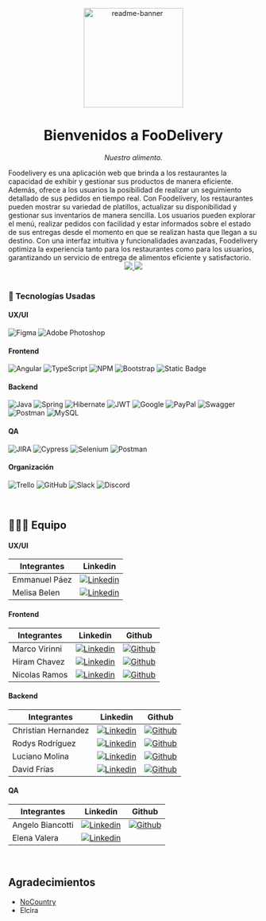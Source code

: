 <p align="center">
<img src="https://i.ibb.co/F5fjXVw/readme-banner.png" alt="readme-banner" border="0" height="200px">
</p>
<h1 align="center">
Bienvenidos a FooDelivery
</h1>
<p align="center">
<i>Nuestro alimento.</i>
</p>
Foodelivery es una aplicación web que brinda a los restaurantes la capacidad de exhibir y gestionar sus productos de manera eficiente. Además, ofrece a los usuarios la posibilidad de realizar un seguimiento detallado de sus pedidos en tiempo real. Con Foodelivery, los restaurantes pueden mostrar su variedad de platillos, actualizar su disponibilidad y gestionar sus inventarios de manera sencilla. Los usuarios pueden explorar el menú, realizar pedidos con facilidad y estar informados sobre el estado de sus entregas desde el momento en que se realizan hasta que llegan a su destino. Con una interfaz intuitiva y funcionalidades avanzadas, Foodelivery optimiza la experiencia tanto para los restaurantes como para los usuarios, garantizando un servicio de entrega de alimentos eficiente y satisfactorio.

<div align='center'>
   <a href="" target="_blank">
      <img src="https://img.shields.io/badge/VER_DEMO-EE9B01?style=for-the-badge&logo=heroku&logoColor=purple"/>
  </a>
   <a href="https://foodelivery-d2d7a5204308.herokuapp.com/swagger-ui/index.html" target="_blank">
      <img  src="https://img.shields.io/badge/VER_API-EE9B01?style=for-the-badge&logo=heroku&logoColor=purple"/>
  </a>
</div>

<br/>

### 🔧 Tecnologías Usadas

#### UX/UI
![Figma](https://img.shields.io/badge/Figma-F24E1E?style=for-the-badge&logo=figma&logoColor=white)
![Adobe Photoshop](https://img.shields.io/badge/Adobe%20Photoshop-31A8FF?style=for-the-badge&logo=adobe%20photoshop&logoColor=white)

#### Frontend
![Angular](https://img.shields.io/badge/angular-%23DD0031.svg?style=for-the-badge&logo=angular&logoColor=white)
![TypeScript](https://img.shields.io/badge/typescript-%23007ACC.svg?style=for-the-badge&logo=typescript&logoColor=white)
![NPM](https://img.shields.io/badge/npm-CB3837?style=for-the-badge&logo=npm&logoColor=white) 
![Bootstrap](https://img.shields.io/badge/bootstrap-%238511FA.svg?style=for-the-badge&logo=bootstrap&logoColor=white)
![Static Badge](https://img.shields.io/badge/PRIMENG-243AFF?style=for-the-badge)


#### Backend
![Java](https://img.shields.io/badge/java-%23ED8B00.svg?style=for-the-badge&logo=openjdk&logoColor=white)
![Spring](https://img.shields.io/badge/spring-%236DB33F.svg?style=for-the-badge&logo=spring&logoColor=white)
![Hibernate](https://img.shields.io/badge/Hibernate-59666C?style=for-the-badge&logo=Hibernate&logoColor=white)
![JWT](https://img.shields.io/badge/JWT-black?style=for-the-badge&logo=JSON%20web%20tokens)
![Google](https://img.shields.io/badge/google-4285F4?style=for-the-badge&logo=google&logoColor=white)
![PayPal](https://img.shields.io/badge/PayPal-00457C?style=for-the-badge&logo=paypal&logoColor=white)
![Swagger](https://img.shields.io/badge/-Swagger-%23Clojure?style=for-the-badge&logo=swagger&logoColor=white)
![Postman](https://img.shields.io/badge/Postman-FF6C37?style=for-the-badge&logo=postman&logoColor=white)
![MySQL](https://img.shields.io/badge/mysql-%2300f.svg?style=for-the-badge&logo=mysql&logoColor=white)

#### QA
![JIRA](https://img.shields.io/badge/Jira-0052CC?style=for-the-badge&logo=Jira&logoColor=white) ![Cypress](https://img.shields.io/badge/Cypress-17202C?style=for-the-badge&logo=cypress&logoColor=white) ![Selenium](https://img.shields.io/badge/Selenium-43B02A?style=for-the-badge&logo=Selenium&logoColor=white) ![Postman](https://img.shields.io/badge/Postman-FF6C37?style=for-the-badge&logo=Postman&logoColor=white)

#### Organización
![Trello](https://img.shields.io/badge/Trello-0052CC?style=for-the-badge&logo=trello&logoColor=white) 
![GitHub](https://img.shields.io/badge/github-%23121011.svg?style=for-the-badge&logo=github&logoColor=white)
![Slack](https://img.shields.io/badge/Slack-4A154B?style=for-the-badge&logo=slack&logoColor=white)
![Discord](https://img.shields.io/badge/Discord-5865F2?style=for-the-badge&logo=discord&logoColor=white)
<br/>

<br/>

## 👨🏽‍💻 Equipo 
#### UX/UI

| Integrantes| Linkedin |
| ------------ | ------------ |
| Emmanuel Páez | [![Linkedin](    https://img.shields.io/badge/LinkedIn-0077B5?style=for-the-badge&logo=linkedin&logoColor=white)](https://www.linkedin.com/in/emmanuel-páez-620692215)  |
| Melisa Belen |  [![Linkedin](    https://img.shields.io/badge/LinkedIn-0077B5?style=for-the-badge&logo=linkedin&logoColor=white)](https://www.linkedin.com/in/melisa-belen-diaz-nieto/)|

#### Frontend
| Integrantes | Linkedin | Github |
| ------------ | ------------ | ------------ |
| Marco Virinni |[![Linkedin](    https://img.shields.io/badge/LinkedIn-0077B5?style=for-the-badge&logo=linkedin&logoColor=white)](https://www.linkedin.com/in/marco-virinni/)  | [![Github](https://img.shields.io/badge/GitHub-100000?style=for-the-badge&logo=github&logoColor=white)](https://github.com/alanapolitana)|
| Hiram Chavez | [![Linkedin](    https://img.shields.io/badge/LinkedIn-0077B5?style=for-the-badge&logo=linkedin&logoColor=white)](https://www.linkedin.com/in/hiram-chavez-24126831/)  | [![Github](https://img.shields.io/badge/GitHub-100000?style=for-the-badge&logo=github&logoColor=white)](https://github.com/JustLearningMX)|
| Nicolas Ramos | [![Linkedin](    https://img.shields.io/badge/LinkedIn-0077B5?style=for-the-badge&logo=linkedin&logoColor=white)](https://www.linkedin.com/in/dario-nicolas-ramos)  | [![Github](https://img.shields.io/badge/GitHub-100000?style=for-the-badge&logo=github&logoColor=white)](https://github.com/nicoramo2s)
 
#### Backend
| Integrantes | Linkedin | Github |
| ------------ | ------------ | ------------ |
| Christian Hernandez |[![Linkedin](    https://img.shields.io/badge/LinkedIn-0077B5?style=for-the-badge&logo=linkedin&logoColor=white)](https://www.linkedin.com/in/christianhernandezalt/) | [![Github](https://img.shields.io/badge/GitHub-100000?style=for-the-badge&logo=github&logoColor=white)](https://github.com/ChristianHedz) |  
| Rodys Rodríguez |[![Linkedin](    https://img.shields.io/badge/LinkedIn-0077B5?style=for-the-badge&logo=linkedin&logoColor=white)](https://www.linkedin.com/in/rodys-rodriguez?) |[![Github](https://img.shields.io/badge/GitHub-100000?style=for-the-badge&logo=github&logoColor=white)](http://github.com/rodys2003)  |
| Luciano Molina | [![Linkedin](    https://img.shields.io/badge/LinkedIn-0077B5?style=for-the-badge&logo=linkedin&logoColor=white)](https://www.linkedin.com/in/luciano-molina-/) |[![Github](https://img.shields.io/badge/GitHub-100000?style=for-the-badge&logo=github&logoColor=white)](https://github.com/Luciano-A1) |
| David Frías | [![Linkedin](    https://img.shields.io/badge/LinkedIn-0077B5?style=for-the-badge&logo=linkedin&logoColor=white)](http://www.linkedin.com/in/david-frias-ruiz) |[![Github](https://img.shields.io/badge/GitHub-100000?style=for-the-badge&logo=github&logoColor=white)](https://github.com/Adavidfr) |
  
#### QA
| Integrantes | Linkedin | Github |
| ------------ | ------------ | ------------ |
| Angelo Biancotti |[![Linkedin](    https://img.shields.io/badge/LinkedIn-0077B5?style=for-the-badge&logo=linkedin&logoColor=white)](https://www.linkedin.com/in/angelobiancotti/) | [![Github](https://img.shields.io/badge/GitHub-100000?style=for-the-badge&logo=github&logoColor=white)](https://github.com/AngeloBiancotti)  |
| Elena Valera |[![Linkedin](    https://img.shields.io/badge/LinkedIn-0077B5?style=for-the-badge&logo=linkedin&logoColor=white)](https://www.linkedin.com/in/elena-valera/) | 

<br/>

## Agradecimientos

- [NoCountry](https://www.nocountry.tech/)
- Elcira 
